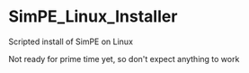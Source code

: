 # SimPE_Linux_Installer
Scripted install of SimPE on Linux

Not ready for prime time yet, so don't expect anything to work
